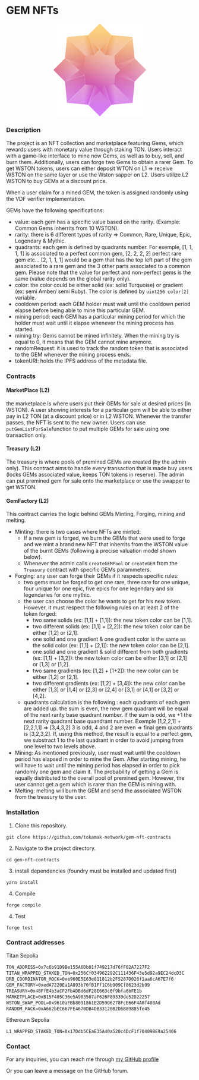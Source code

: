 # GEM NFTs

<div align="center">
<img src="images/gem.png" alt="Mythic gem" width="250" />
</div>

### Description

The project is an NFT collection and marketplace featuring Gems, which rewards users with monetary value through staking TON. Users interact with a game-like interface to mine new Gems, as well as to buy, sell, and burn them. Additionally, users can forge two Gems to obtain a rarer Gem. To get WSTON tokens, users can either deposit WTON on L1 => receive WSTON on the same layer or use the Wston sapper on L2. Users utilize L2 WSTON to buy GEMs at a discount price. 

When a user claim for a mined GEM, the token is assigned randomly using the VDF verifier implementation.

GEMs have the following specifications:
- value: each gem has a specific value based on the rarity. (Example: Common Gems inherrits from 10 WSTON).
- rarity: there is 6 different types of rarity => Common, Rare, Unique, Epic, Legendary & Mythic.
- quadrants: each gem is defined by quadrants number. For exemple, [1, 1, 1, 1] is associated to a perfect common gem, [2, 2, 2, 2] perfect rare gem etc...
[2, 1, 1, 1] would be a gem that has the top left part of the gem associated to a rare gem and the 3 other parts associated to a common gem. Please note that the value for perfect and non-perfect gems is the same (value depends on the global rarity only).
- color: the color could be either solid (ex: solid Turquoise) or gradient (ex: semi Amber/ semi Ruby). The color is defined by ```uint256 color[2]``` variable.
- cooldown period: each GEM holder must wait until the cooldown period elapse before being able to mine this particular GEM. 
- mining period: each GEM has a particular mining period for which the holder must wait until it elapse whenever the mining process has started.
- mining try: Gems cannot be mined infinitely. When the mining try is equal to 0, it means that the GEM cannot mine anymore.
- randomRequest: it is used to track the random token that is associated to the GEM whenever the mining process ends. 
- tokenURI: holds the IPFS address of the metadata file.


### Contracts

#### MarketPlace (L2)

the marketplace is where users put their GEMs for sale at desired prices (in WSTON). A user showing interests for a particular gem will be able to either pay in L2 TON (at a discount price) or in L2 WSTON. Whenever the transfer passes, the NFT is sent to the new owner. Users can use ```putGemListForSale```function to put multiple GEMs for sale using one transaction only.

#### Treasury (L2)

The treasury is where pools of premined GEMs are created (by the admin only). This contract aims to handle every transaction that is made buy users (locks GEMs associated value, keeps TON tokens in reserve). The admin can put premined gem for sale onto the marketplace or use the swapper to get WSTON.  

#### GemFactory (L2)

This contract carries the logic behind GEMs Minting, Forging, mining and melting.
- Minting: there is two cases where NFTs are minted: 
    - If a new gem is forged, we burn the GEMs that were used to forge and we mint a brand new NFT that inherrits from the WSTON value of the burnt GEMs (following a precise valuation model shown below). 
    - Whenever the admin calls ```createGEMPool``` or ```createGEM``` from the ```Treasury``` contract with specific GEMs parammeters.
- Forging: any user can forge their GEMs if it respects specific rules:
    - two gems must be forged to get one rare, three rare for one unique, four unique for one epic, five epics for one legendary and six legendaries for one mythic.
    - the user can choose the color he wants to get for his new token. However, it must respect the following rules on at least 2 of the token forged: 
        - two same solids (ex: [1,1] + [1,1]): the new token color can be [1,1].
        - two different solids (ex: [1,1] + [2,2]): the new token color can be either [1,2] or [2,1].
        - one solid and one gradient & one gradient color is the same as the solid color (ex: [1,1] + [2,1]): the new token color can be [2,1].
        - one solid and one gradient & solid different from both gradients (ex: [1,1] + [3,2]): the new token color can be either [3,1] or [2,1] or [1,3] or [1,2].
        - two same gradients (ex: [1,2] + [1+2]): the new color can be either [1,2] or [2,1].
        - two different gradients (ex: [1,2] + [3,4]): the new color can be either [1,3] or [1,4] or [2,3] or [2,4] or [3,1] or [4,1] or [3,2] or [4,2].
    - quadrants calculation is the following : each quadrants of each gem are added up. the sum is even, the new gem quadrant will be equal of the next rarity base quadrant number. If the sum is odd, we +1 the next rarity quadrant base quandrant number. Exemple [1,2,2,1] + [2,2,1,1] => [3,4,3,2] 3 is odd, 4 and 2 are even => final gem quadrants is [3,2,3,2]. If, using this method, the result is equal to a perfect gem, we substract 1 to the last quadrant in order to avoid jumping from one level to two levels above.
- Mining: As mentioned previously, user must wait until the cooldown period has elapsed in order to mine the Gem. After starting mining, he will have to wait until the mining period has elapsed in order to pick randomly one gem and claim it. The probability of getting a Gem is equally distributed to the overall pool of premined gem. However, the user cannot get a gem which is rarer than the GEM is mining with.
- Melting: melting will burn the GEM and send the associated WSTON from the treasury to the user.


### Installation

1.  Clone this repository.
```
git clone https://github.com/tokamak-network/gem-nft-contracts
```

2. Navigate to the project directory.
```
cd gem-nft-contracts
```

3. install dependencies (foundry must be installed and updated first)
```
yarn install
```

4. Compile 
```
forge compile
```

4. Test
```
forge test
```

### Contract addresses

Titan Sepolia
```
TON_ADDRESS=0x7c6b91D9Be155A6Db01f749217d76fF02A7227F2
TITAN_WRAPPED_STAKED_TON=0x256Cf034962292C111436F43e5d92a9EC24dcD3C
DRB_COORDINATOR_MOCK=0xe960E5E63e811812b2F5287D026f1aa6cA67E7f6
GEM_FACTORY=0xedA7220Ea1A893b70fB1Ff1C6b909Cf8623d2b99
TREASURY=0x4BFfE4b3aCF2FbADBd6dF28E663c0f9bfa6bFE1b
MARKETPLACE=0xB15F405C36e5A903507aF626F89339de52D22257
WSTON_SWAP_POOL=0x9610aFBb8091861E2D5906278FcE66F4A0f408Ad
RANDOM_PACK=0xA662bEC667FE4670DB4DB33120B2D6B89885fe45
```

Ethereum Sepolia
```
L1_WRAPPED_STAKED_TON=0x17Ddb5CEaE35A40a520c4DcF1f70409BE9a25406
```


### Contact

For any inquiries, you can reach me through [my GitHub profile](https://github.com/mehdi-defiesta)

Or you can leave a message on the GitHub forum. 